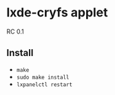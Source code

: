 lxde-cryfs applet
=================

RC 0.1

## Install

* `make`
* `sudo make install`
* `lxpanelctl restart`

